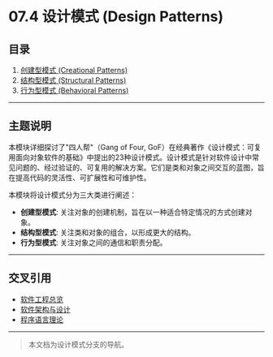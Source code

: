 # 07.4 设计模式 (Design Patterns)

## 目录

1. [创建型模式 (Creational Patterns)](./07.4.1_Creational_Patterns.md)
2. [结构型模式 (Structural Patterns)](./07.4.2_Structural_Patterns.md)
3. [行为型模式 (Behavioral Patterns)](./07.4.3_Behavioral_Patterns.md)

---

## 主题说明

本模块详细探讨了"四人帮"（Gang of Four, GoF）在经典著作《设计模式：可复用面向对象软件的基础》中提出的23种设计模式。设计模式是针对软件设计中常见问题的、经过验证的、可复用的解决方案。它们是类和对象之间交互的蓝图，旨在提高代码的灵活性、可扩展性和可维护性。

本模块将设计模式分为三大类进行阐述：

- **创建型模式**: 关注对象的创建机制，旨在以一种适合特定情况的方式创建对象。
- **结构型模式**: 关注类和对象的组合，以形成更大的结构。
- **行为型模式**: 关注对象之间的通信和职责分配。

---

## 交叉引用

- [软件工程总览](../README.md)
- [软件架构与设计](../07.3_Software_Architecture_and_Design/README.md)
- [程序语言理论](../../08_Programming_Language_Theory/README.md)

---

> 本文档为设计模式分支的导航。
